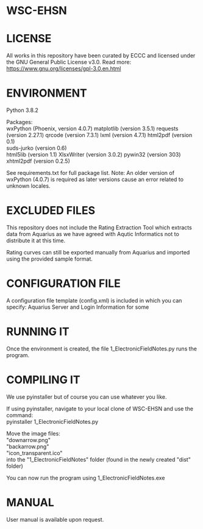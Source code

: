 # WSC-EHSN
# LICENSE

All works in this repository have been curated by ECCC and licensed under the GNU General Public License v3.0. Read more: https://www.gnu.org/licenses/gpl-3.0.en.html

# ENVIRONMENT

Python 3.8.2

Packages:  
wxPython (Phoenix, version 4.0.7)
matplotlib (version 3.5.1) 
requests (version 2.27.1) 
qrcode (version 7.3.1) 
lxml (version 4.7.1) 
html2pdf (version 0.1)  
suds-jurko (version 0.6)  
html5lib (version 1.1)
XlsxWriter (version 3.0.2)
pywin32 (version 303)
xhtml2pdf (version 0.2.5)

See requirements.txt for full package list.
Note: An older version of wxPython (4.0.7) is required as later versions cause an error related to unknown locales.

# EXCLUDED FILES

This repository does not include the Rating Extraction Tool which extracts data from Aquarius as we have agreed with Aqutic Informatics not to distribute it at this time.

Rating curves can still be exported manually from Aquarius and imported using the provided sample format.

# CONFIGURATION FILE

A configuration file template (config.xml) is included in which you can specify: Aquarius Server and Login Information for some
# RUNNING IT

Once the environment is created, the file 1_ElectronicFieldNotes.py runs the program.
# COMPILING IT

We use pyinstaller but of course you can use whatever you like.

If using pyinstaller, navigate to your local clone of WSC-EHSN and use the command:   
pyinstaller 1_ElectronicFieldNotes.py  

Move the image files:  
"downarrow.png"  
"backarrow.png"  
"icon_transparent.ico"   
into the "1_ElectronicFieldNotes" folder (found in the newly created "dist" folder)

You can now run the program using 1_ElectronicFieldNotes.exe
# MANUAL

User manual is available upon request.
